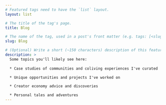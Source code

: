 ```yaml
---
# Featured tags need to have the `list` layout.
layout: list

# The title of the tag's page.
title: Blog

# The name of the tag, used in a post's front matter (e.g. tags: [<slug>]).
slug: Blog

# (Optional) Write a short (~150 characters) description of this featured tag.
description: >
  Some topics you'll likely see here:
  
  * Case studies of communities and coliving experiences I've curated

  * Unique opportunities and projects I've worked on

  * Creator economy advice and discoveries

  * Personal tales and adventures
---
```


